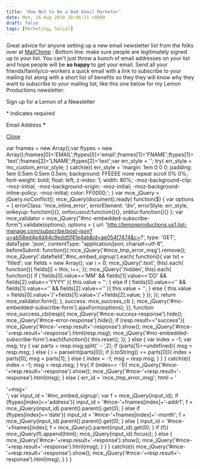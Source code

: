 ```yaml
---
title: 'How Not to Be a Bad Email Marketer'
date: Mon, 16 Aug 2010 20:06:21 +0000
draft: false
tags: [Marketing, Social]
---
```


Great advice for anyone setting up a new email newsletter list from the folks over at [MailChimp](http://www.mailchimp.com) :  Bottom line: make sure people are legitimately signed up to your list. You can't just throw a bunch of email addresses on your list and hope people will be **so happy** to get your email. Send all your friends/family/co-workers a quick email with a link to subscribe to your mailing list along with a short list of benefits so they they will know why they want to subscribe to your mailing list, like this one below for my Lemon Productions newsletter:      

Sign up for a Lemon of a Newsletter

\* indicates required

Email Address **\*** 

[Close](#)

var fnames = new Array();var ftypes = new Array();fnames\[0\]='EMAIL';ftypes\[0\]='email';fnames\[1\]='FNAME';ftypes\[1\]='text';fnames\[2\]='LNAME';ftypes\[2\]='text';var err\_style = ''; try{ err\_style = mc\_custom\_error\_style; } catch(e){ err\_style = 'margin: 1em 0 0 0; padding: 1em 0.5em 0.5em 0.5em; background: FFEEEE none repeat scroll 0% 0%; font-weight: bold; float: left; z-index: 1; width: 80%; -moz-background-clip: -moz-initial; -moz-background-origin: -moz-initial; -moz-background-inline-policy: -moz-initial; color: FF0000;'; } var mce\_jQuery = jQuery.noConflict(); mce\_jQuery(document).ready( function($) { var options = { errorClass: 'mce\_inline\_error', errorElement: 'div', errorStyle: err\_style, onkeyup: function(){}, onfocusout:function(){}, onblur:function(){} }; var mce\_validator = mce\_jQuery("#mc-embedded-subscribe-form").validate(options); options = { url: 'http://lemonproductions.us1.list-manage.com/subscribe/post-json?u=ab58ed4e4d44c9edd5f41e4ab&id=ae054f7474&c=?', type: 'GET', dataType: 'json', contentType: "application/json; charset=utf-8", beforeSubmit: function(){ mce\_jQuery('#mce\_tmp\_error\_msg').remove(); mce\_jQuery('.datefield','#mc\_embed\_signup').each( function(){ var txt = 'filled'; var fields = new Array(); var i = 0; mce\_jQuery(':text', this).each( function(){ fields\[i\] = this; i++; }); mce\_jQuery(':hidden', this).each( function(){ if ( fields\[0\].value=='MM' && fields\[1\].value=='DD' && fields\[2\].value=='YYYY' ){ this.value = ''; } else if ( fields\[0\].value=='' && fields\[1\].value=='' && fields\[2\].value=='' ){ this.value = ''; } else { this.value = fields\[0\].value+'/'+fields\[1\].value+'/'+fields\[2\].value; } }); }); return mce\_validator.form(); }, success: mce\_success\_cb }; mce\_jQuery('#mc-embedded-subscribe-form').ajaxForm(options); }); function mce\_success\_cb(resp){ mce\_jQuery('#mce-success-response').hide(); mce\_jQuery('#mce-error-response').hide(); if (resp.result=="success"){ mce\_jQuery('#mce-'+resp.result+'-response').show(); mce\_jQuery('#mce-'+resp.result+'-response').html(resp.msg); mce\_jQuery('#mc-embedded-subscribe-form').each(function(){ this.reset(); }); } else { var index = -1; var msg; try { var parts = resp.msg.split(' - ',2); if (parts\[1\]==undefined){ msg = resp.msg; } else { i = parseInt(parts\[0\]); if (i.toString() == parts\[0\]){ index = parts\[0\]; msg = parts\[1\]; } else { index = -1; msg = resp.msg; } } } catch(e){ index = -1; msg = resp.msg; } try{ if (index== -1){ mce\_jQuery('#mce-'+resp.result+'-response').show(); mce\_jQuery('#mce-'+resp.result+'-response').html(msg); } else { err\_id = 'mce\_tmp\_error\_msg'; html = '<div id="'+err\_id+'" style="'+err\_style+'"> '+msg+'</div>'; var input\_id = '#mc\_embed\_signup'; var f = mce\_jQuery(input\_id); if (ftypes\[index\]=='address'){ input\_id = '#mce-'+fnames\[index\]+'-addr1'; f = mce\_jQuery(input\_id).parent().parent().get(0); } else if (ftypes\[index\]=='date'){ input\_id = '#mce-'+fnames\[index\]+'-month'; f = mce\_jQuery(input\_id).parent().parent().get(0); } else { input\_id = '#mce-'+fnames\[index\]; f = mce\_jQuery().parent(input\_id).get(0); } if (f){ mce\_jQuery(f).append(html); mce\_jQuery(input\_id).focus(); } else { mce\_jQuery('#mce-'+resp.result+'-response').show(); mce\_jQuery('#mce-'+resp.result+'-response').html(msg); } } } catch(e){ mce\_jQuery('#mce-'+resp.result+'-response').show(); mce\_jQuery('#mce-'+resp.result+'-response').html(msg); } } }